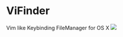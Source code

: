 # ViFinder
Vim like Keybinding FileManager for OS X
![](http://ww4.sinaimg.cn/large/c0f281e2jw1ewuwaooayoj20vn0khakb.jpg)
